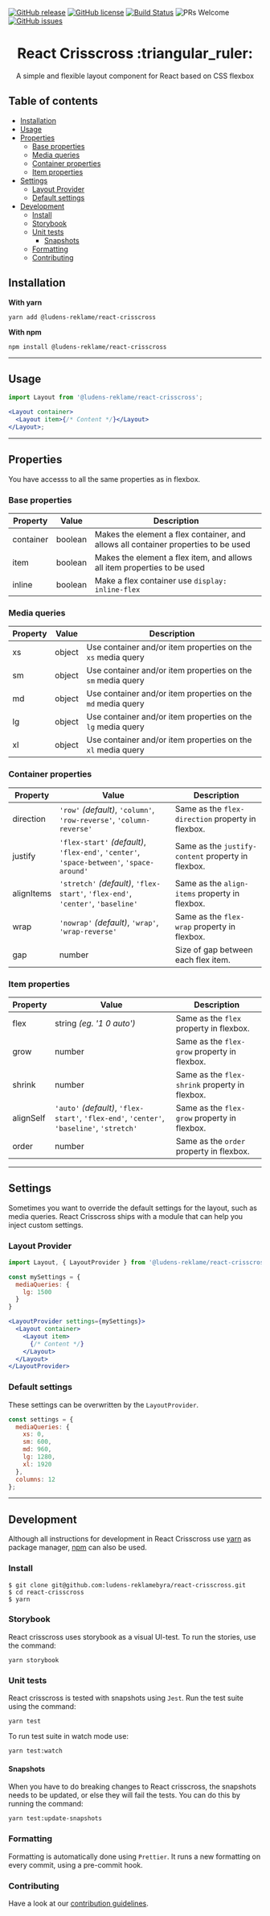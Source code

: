[![GitHub release](https://img.shields.io/github/release/ludens-reklamebyra/react-crisscross.svg)](https://github.com/ludens-reklamebyra/react-crisscross/releases/)
[![GitHub license](https://img.shields.io/github/license/ludens-reklamebyra/react-crisscross.svg)](https://github.com/ludens-reklamebyra/react-crisscross/blob/master/LICENSE)
[![Build Status](https://travis-ci.org/ludens-reklamebyra/react-crisscross.svg?branch=master)](https://travis-ci.org/ludens-reklamebyra/react-crisscross)
![PRs Welcome](https://img.shields.io/badge/PRs-welcome-brightgreen.svg)
[![GitHub issues](https://img.shields.io/github/issues/ludens-reklamebyra/react-crisscross.svg)](https://github.com/ludens-reklamebyra/react-crisscross/issues)

<h1 align="center">React Crisscross :triangular_ruler:</h1>
<p align="center">A simple and flexible layout component for React based on CSS flexbox</p>

## Table of contents

- [Installation](#installation)
- [Usage](#usage)
- [Properties](#properties)
  - [Base properties](#base-properties)
  - [Media queries](#media-queries)
  - [Container properties](#container-properties)
  - [Item properties](#item-properties)
- [Settings](#settings)
  - [Layout Provider](#layout-provider)
  - [Default settings](#default-settings)
- [Development](#development)
  - [Install](#install)
  - [Storybook](#storybook)
  - [Unit tests](#unit-tests)
    - [Snapshots](#snapshots)
  - [Formatting](#formatting)
  - [Contributing](#contributing)

## Installation

<strong>With yarn</strong> </br>

`yarn add @ludens-reklame/react-crisscross`

<strong>With npm</strong> </br>

`npm install @ludens-reklame/react-crisscross`

---

## Usage

```jsx
import Layout from '@ludens-reklame/react-crisscross';

<Layout container>
  <Layout item>{/* Content */}</Layout>
</Layout>;
```

---

## Properties

You have accesss to all the same properties as in flexbox.

### Base properties

| Property  | Value   | Description                                                                        |
| --------- | ------- | ---------------------------------------------------------------------------------- |
| container | boolean | Makes the element a flex container, and allows all container properties to be used |
| item      | boolean | Makes the element a flex item, and allows all item properties to be used           |
| inline    | boolean | Make a flex container use `display: inline-flex`                                   |

### Media queries

| Property | Value  | Description                                                  |
| -------- | ------ | ------------------------------------------------------------ |
| xs       | object | Use container and/or item properties on the `xs` media query |
| sm       | object | Use container and/or item properties on the `sm` media query |
| md       | object | Use container and/or item properties on the `md` media query |
| lg       | object | Use container and/or item properties on the `lg` media query |
| xl       | object | Use container and/or item properties on the `xl` media query |

### Container properties

| Property   | Value                                                                                     | Description                                        |
| ---------- | ----------------------------------------------------------------------------------------- | -------------------------------------------------- |
| direction  | `'row'` _(default)_, `'column'`, `'row-reverse'`, `'column-reverse'`                      | Same as the `flex-direction` property in flexbox.  |
| justify    | `'flex-start'` _(default)_, `'flex-end'`, `'center'`, `'space-between'`, `'space-around'` | Same as the `justify-content` property in flexbox. |
| alignItems | `'stretch'` _(default)_, `'flex-start'`, `'flex-end'`, `'center'`, `'baseline'`           | Same as the `align-items` property in flexbox.     |
| wrap       | `'nowrap'` _(default)_, `'wrap'`, `'wrap-reverse'`                                        | Same as the `flex-wrap` property in flexbox.       |
| gap        | number                                                                                    | Size of gap between each flex item.                |

### Item properties

| Property  | Value                                                                                     | Description                                    |
| --------- | ----------------------------------------------------------------------------------------- | ---------------------------------------------- |
| flex      | string _(eg. '1 0 auto')_                                                                 | Same as the `flex` property in flexbox.        |
| grow      | number                                                                                    | Same as the `flex-grow` property in flexbox.   |
| shrink    | number                                                                                    | Same as the `flex-shrink` property in flexbox. |
| alignSelf | `'auto'` _(default)_, `'flex-start'`, `'flex-end'`, `'center'`, `'baseline'`, `'stretch'` | Same as the `flex-grow` property in flexbox.   |
| order     | number                                                                                    | Same as the `order` property in flexbox.       |

---

## Settings

Sometimes you want to override the default settings for the layout, such as media queries. React Crisscross ships with a module that can help you inject custom settings.

### Layout Provider

```jsx
import Layout, { LayoutProvider } from '@ludens-reklame/react-crisscross';

const mySettings = {
  mediaQueries: {
    lg: 1500
  }
}

<LayoutProvider settings={mySettings}>
  <Layout container>
    <Layout item>
      {/* Content */}
    </Layout>
  </Layout>
</LayoutProvider>
```

### Default settings

These settings can be overwritten by the `LayoutProvider`.

```js
const settings = {
  mediaQueries: {
    xs: 0,
    sm: 600,
    md: 960,
    lg: 1280,
    xl: 1920
  },
  columns: 12
};
```

---

## Development

Although all instructions for development in React Crisscross use [yarn](https://yarnpkg.com/lang/en/) as package manager, [npm](https://www.npmjs.com/) can also be used.

### Install

```
$ git clone git@github.com:ludens-reklamebyra/react-crisscross.git
$ cd react-crisscross
$ yarn
```

### Storybook

React crisscross uses storybook as a visual UI-test. To run the stories, use the command:

```
yarn storybook
```

### Unit tests

React crisscross is tested with snapshots using `Jest`.
Run the test suite using the command:

```
yarn test
```

To run test suite in watch mode use:

```
yarn test:watch
```

#### Snapshots

When you have to do breaking changes to React crisscross, the snapshots needs to be updated, or else they will fail the tests. You can do this by running the command:

```
yarn test:update-snapshots
```

### Formatting

Formatting is automatically done using `Prettier`. It runs a new formatting on every commit, using a pre-commit hook.

### Contributing

Have a look at our [contribution guidelines](./CONTRIBUTING.md).
